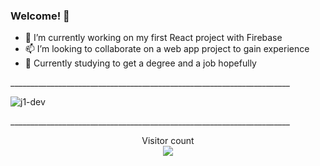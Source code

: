 ### Welcome! 👋

<ul>
  <li>🔭 I’m currently working on my first React project with Firebase</li>
  <li>📫 I’m looking to collaborate on a web app project to gain experience</li>
  <li>🤔 Currently studying to get a degree and a job hopefully</li>

  
</ul>
<p>______________________________________________________________________</p>
<p align="left" > <img src="https://github-readme-stats.vercel.app/api?username=j1-dev&show_icons=true&theme=dark" alt="j1-dev" />
<p>______________________________________________________________________</p>
<p align="center"> 
  Visitor count<br>
  <img src="https://profile-counter.glitch.me/j1-dev/count.svg" />
</p>

<!--
**j1-dev/j1-dev** is a ✨ _special_ ✨ repository because its `README.md` (this file) appears on your GitHub profile.

Here are some ideas to get you started:

- 🔭 I’m currently working on ...
- 🌱 I’m currently learning ...
- 👯 I’m looking to collaborate on ...
- 🤔 I’m looking for help with ...
- 💬 Ask me about ...
- 📫 How to reach me: ...
- 😄 Pronouns: ...
- ⚡ Fun fact: ...
-->
